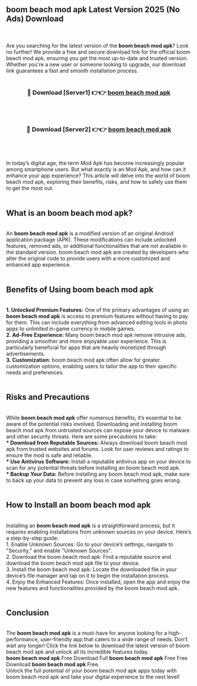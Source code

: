 ## boom beach mod apk Latest Version 2025 (No Ads) Download
<br><br>
Are you searching for the latest version of the <strong>boom beach mod apk</strong>? Look no further! We provide a free and secure download link for the official boom beach mod apk, ensuring you get the most up-to-date and trusted version. Whether you're a new user or someone looking to upgrade, our download link guarantees a fast and smooth installation process.
<br>
<br>
<div align="center">
<h3>🔴 Download [Server1] 👉👉 <a href="https://modyolo.store/boom_beach_mod_apk">boom beach mod apk</a></h3><br>
<br>
<h3>🔴 Download [Server2] 👉👉 <a href="https://modyolo.store/boom_beach_mod_apk">boom beach mod apk</a></h3><br>
</div>
<br>
<br>
In today’s digital age, the term Mod Apk has become increasingly popular among smartphone users. But what exactly is an Mod Apk, and how can it enhance your app experience? This article will delve into the world of boom beach mod apk, exploring their benefits, risks, and how to safely use them to get the most out.
<br>
<br>
<h2>What is an boom beach mod apk?</h2>
<br>
An <strong>boom beach mod apk</strong> is a modified version of an original Android application package (APK). These modifications can include unlocked features, removed ads, or additional functionalities that are not available in the standard version. boom beach mod apk are created by developers who alter the original code to provide users with a more customized and enhanced app experience.
<br>
<br>
<h2>Benefits of Using boom beach mod apk</h2>
<br>
<strong> 1. Unlocked Premium Features:</strong> One of the primary advantages of using an <strong>boom beach mod apk</strong> is access to premium features without having to pay for them. This can include everything from advanced editing tools in photo apps to unlimited in-game currency in mobile games.
<br>
<strong> 2. Ad-Free Experience:</strong> Many boom beach mod apk remove intrusive ads, providing a smoother and more enjoyable user experience. This is particularly beneficial for apps that are heavily monetized through advertisements.
<br>
<strong> 3. Customization:</strong> boom beach mod apk often allow for greater customization options, enabling users to tailor the app to their specific needs and preferences.
<br>
<br>
<h2>Risks and Precautions</h2>
<br>
While <strong>boom beach mod apk</strong> offer numerous benefits, it’s essential to be aware of the potential risks involved. Downloading and installing boom beach mod apk from untrusted sources can expose your device to malware and other security threats. Here are some precautions to take:
<br>
<strong> * Download from Reputable Sources:</strong> Always download boom beach mod apk from trusted websites and forums. Look for user reviews and ratings to ensure the mod is safe and reliable.
<br>
<strong> * Use Antivirus Software:</strong> Install a reputable antivirus app on your device to scan for any potential threats before installing an boom beach mod apk.
<br>
<strong> * Backup Your Data:</strong> Before installing any boom beach mod apk, make sure to back up your data to prevent any loss in case something goes wrong.
<br>
<br>
<h2>How to Install an boom beach mod apk</h2>
<br>
Installing an <strong>boom beach mod apk</strong> is a straightforward process, but it requires enabling installations from unknown sources on your device. Here’s a step-by-step guide:
<br>
 1. Enable Unknown Sources: Go to your device’s settings, navigate to "Security," and enable "Unknown Sources".
<br>
 2. Download the boom beach mod apk: Find a reputable source and download the boom beach mod apk file to your device.
<br>
 3. Install the boom beach mod apk: Locate the downloaded file in your device’s file manager and tap on it to begin the installation process.
<br>
 4. Enjoy the Enhanced Features: Once installed, open the app and enjoy the new features and functionalities provided by the boom beach mod apk.
<br>
<br>
<h2><strong>Conclusion</strong></h2>
<br>
The <strong>boom beach mod apk</strong> is a must-have for anyone looking for a high-performance, user-friendly app that caters to a wide range of needs. Don’t wait any longer! Click the link below to download the latest version of boom beach mod apk and unlock all its incredible features today.
<br>
<strong>boom beach mod apk</strong> Free Download Full <strong>boom beach mod apk</strong> Free Free Download <strong>boom beach mod apk</strong> Free.
<br>
Unlock the full potential of your boom beach mod apk apps today with boom beach mod apk and take your digital experience to the next level!

